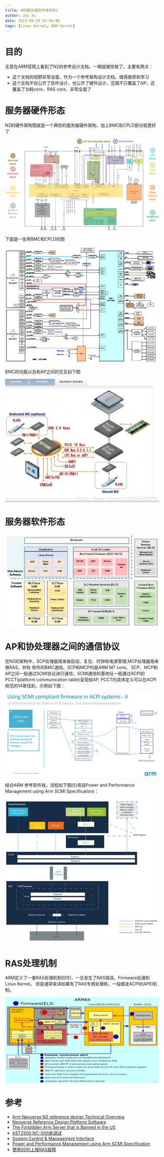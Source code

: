 ```yaml
---
title: ARM服务器软件栈系列1
author: Joy Xu
date: 2023-08-29 01:56:06
tags: [Linux Kernel, ARM Server]
---
```


# 目的

无意在ARM官网上看到了N2的参考设计文档，一眼就被惊艳了。主要有两点：

* 这个文档的视野非常全面，作为一个参考架构设计文档，值得推荐和学习
* 这个文档不仅公开了软件设计，也公开了硬件设计，范围不只覆盖了AP，还覆盖了功耗core，RAS core，非常全面了

# 服务器硬件形态

N2的硬件架构图就是一个典型的服务器硬件架构，加上BMC和CPLD部分就更好了

![N2硬件架构图](/images/arm_server_hardware_topo.png)

下面是一张带BMC和CPLD的图

![硬件架构图](/images/arm_server_hardware_topo2.png)

BMC的功能以及和AP之间的交互如下图

![硬件架构图-BMC](/images/arm_server_bmc.jpg)

# 服务器软件形态

![软件架构图](/images/arm_server_software_stack.png)

# AP和协处理器之间的通信协议

在N2的架构中，SCP处理器用来做启动、复位、时钟和电源管理;MCP处理器用来做RAS，并和
带外的BMC通信。SCP和MCP均是ARM M7 core。
SCP、MCP和AP之间一般通过SCMI协议进行通信，SCMI通信的基地址一般通过ACPI的PCCT(platform communication table)呈现给AP,
PCCT的具体定义可以在ACPI规范的14章找到，示例如下图：

![SCMI PCCT](/images/arm_server_scmi.png)

结合ARM 参考软件栈，流程如下图(引用自Power and Performance Management using Arm SCMI Specification)：

![软件架构图](/images/arm_server_scmi_software_stack.png)

# RAS处理机制

ARM定义了一套RAS处理机制SDEI，一旦发生了RAS错误，Firmware会通知Linux Kernel。
但是通常来讲如果有了RAS专用处理核，一般都走ACPI的APEI机制。

![SDEI RAS机制](/images/arm_server_ras_sdei.png)


# 参考

* [Arm Neoverse N2 reference design Technical Overview](https://developer.arm.com/documentation/102337/0000/Software-stack/About-the-software?lang=en)
* [Neoverse Reference Design Platform Software](https://neoverse-reference-design.docs.arm.com/en/latest/readme.html)
* [The Forbidden Arm Server that is Banned in the US](https://www.servethehome.com/the-forbidden-arm-server-that-is-banned-in-the-us/6/)
* [AST2500 NC-SI功能调试](https://blog.csdn.net/zhaoxinfan/article/details/82890449)
* [System Control & Management Interface](https://static.linaro.org/connect/lvc20/presentations/LVC20-119-0.pdf)
* [Power and Performance Management using Arm SCMI Specification](https://developer.arm.com/documentation/102886/001?lang=en)
* [使用SDEI上报RAS故障](https://blog.csdn.net/jingr1/article/details/126216896?spm=1001.2014.3001.5501)
